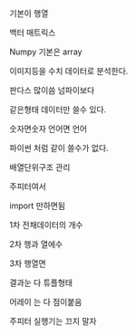 기본이 행열 

백터 매트릭스 

Numpy 기본은 array

이미지등을 수치 데이터로 분석한다.

판다스 많이씀 넘파이보다



같은형태 데이터만 쓸수 있다.

숫자면숫자 언어면 언어 

파이썬 처럼 같이 쓸수가 없다.

배열단위구조 관리



주피터여서 

import 만하면됨



1차 전채데이터의 개수

2차 행과 열에수

3차 행열면



결과눈 다 튜플형태



어레이 는 다 점이붙음

주피터 실행기는 끄지 말자